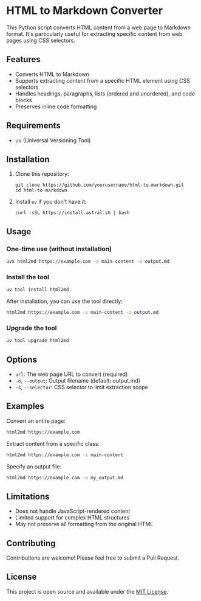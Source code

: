 # HTML to Markdown Converter

This Python script converts HTML content from a web page to Markdown format. It's particularly useful for extracting specific content from web pages using CSS selectors.

## Features

- Converts HTML to Markdown
- Supports extracting content from a specific HTML element using CSS selectors
- Handles headings, paragraphs, lists (ordered and unordered), and code blocks
- Preserves inline code formatting

## Requirements

- uv (Universal Versioning Tool)

## Installation

1. Clone this repository:
   ```
   git clone https://github.com/yourusername/html-to-markdown.git
   cd html-to-markdown
   ```

2. Install `uv` if you don't have it:
   ```
   curl -sSL https://install.astral.sh | bash
   ```

## Usage

### One-time use (without installation)

```bash
uvx html2md https://example.com -s main-content -o output.md
```

### Install the tool

```bash
uv tool install html2md
```

After installation, you can use the tool directly:

```bash
html2md https://example.com -s main-content -o output.md
```

### Upgrade the tool

```bash
uv tool upgrade html2md
```

## Options

- `url`: The web page URL to convert (required)
- `-o`, `--output`: Output filename (default: output.md)
- `-s`, `--selector`: CSS selector to limit extraction scope

## Examples

Convert an entire page:
```bash
html2md https://example.com
```

Extract content from a specific class:
```bash
html2md https://example.com -s main-content
```

Specify an output file:
```bash
html2md https://example.com -o my_output.md
```

## Limitations

- Does not handle JavaScript-rendered content
- Limited support for complex HTML structures
- May not preserve all formatting from the original HTML

## Contributing

Contributions are welcome! Please feel free to submit a Pull Request.

## License

This project is open source and available under the [MIT License](LICENSE).
